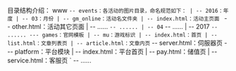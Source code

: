 目录结构介绍：
www
    `-- events：各活动的图片目录，命名规范如下：
           | -- 2016：年度
                | -- 03：月份
                     | -- gm_online：活动名文件夹
                            | -- index.html：活动主页面
                            ` -- other.html：活动其它页面
                     | -- ......
                     ` -- ......
                | -- 04
                     ` -- ......
           | -- 2017
           ` -- ......
    --- games：官网模板
           | -- mu：游戏标识
                 | -- index.html：首页
                 | -- list.html：文章列表页
                 | -- article.html：文章内页
                 ` -- server.html：伺服器页
    --- platform：平台模块
           | -- index.html：平台首页
           | -- pay.html：储值页
           | -- service.html：客服页
           ` -- ......